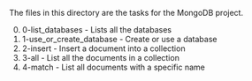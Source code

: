 The files in this directory are the tasks for the MongoDB project.


0) 0-list_databases - Lists all the databases
1) 1-use_or_create_database - Create or use a database
2) 2-insert - Insert a document into a collection
3) 3-all - List all the documents in a collection
4) 4-match - List all documents with a specific name
